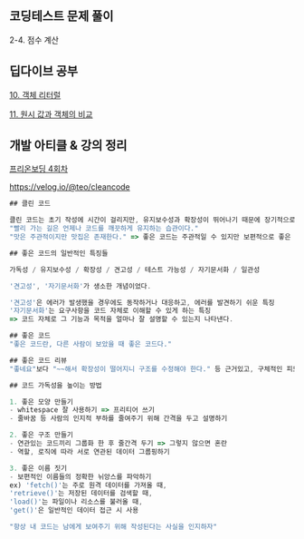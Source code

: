 ## 코딩테스트 문제 풀이

2-4. 점수 계산

## 딥다이브 공부

[10. 객체 리터럴](https://www.notion.so/10-5548969915984cb89bc10bce62053778?pvs=21)

[11. 원시 값과 객체의 비교](https://www.notion.so/11-15f415d6066e422b88d23c9c128104dd?pvs=21)

## 개발 아티클 & 강의 정리

[프리온보딩 4회차](https://www.notion.so/4-e8f487ed15b346b392e5ddbc37e9d2ae?pvs=21)

https://velog.io/@teo/cleancode

```jsx
## 클린 코드

클린 코드는 초기 작성에 시간이 걸리지만, 유지보수성과 확장성이 뛰어나기 때문에 장기적으로 더 효율적이다.
"빨리 가는 길은 언제나 코드를 깨끗하게 유지하는 습관이다."
"맛은 주관적이지만 맛집은 존재한다." => 좋은 코드는 주관적일 수 있지만 보편적으로 좋은 코드 기준은 있다.

## 좋은 코드의 일반적인 특징들

가독성 / 유지보수성 / 확장성 / 견고성 / 테스트 가능성 / 자기문서화 / 일관성

'견고성', '자기문서화'가 생소한 개념이었다.

'견고성'은 에러가 발생했을 경우에도 동작하거나 대응하고, 에러를 발견하기 쉬운 특징
'자기문서화'는 요구사항을 코드 자체로 이해할 수 있게 하는 특징
=> 코드 자체로 그 기능과 목적을 얼마나 잘 설명할 수 있는지 나타낸다.

## 좋은 코드
"좋은 코드란, 다른 사람이 보았을 때 좋은 코드다."

## 좋은 코드 리뷰
"좋네요"보다 "~~해서 확장성이 떨어지니 구조를 수정해야 한다." 등 근거있고, 구체적인 피드백을 해야한다.

## 코드 가독성을 높이는 방법

1. 좋은 모양 만들기
- whitespace 잘 사용하기 => 프리티어 쓰기
- 줄바꿈 등 사람의 인지적 부하를 줄여주기 위해 간격을 두고 설명하기

2. 좋은 구조 만들기
- 연관있는 코드끼리 그룹화 한 후 줄간격 두기 => 그렇지 않으면 혼란
- 역할, 로직에 따라 서로 연관된 데이터 그룹핑하기

3. 좋은 이름 짓기
- 보편적인 이름들의 정확한 뉘앙스를 파악하기
ex) 'fetch()'는 주로 원격 데이터를 가져올 때,
'retrieve()'는 저장된 데이터를 검색할 때,
'load()'는 파일이나 리소스를 불러올 때,
'get()'은 일반적인 데이터 접근 시 사용

"항상 내 코드는 남에게 보여주기 위해 작성된다는 사실을 인지하자"
```
